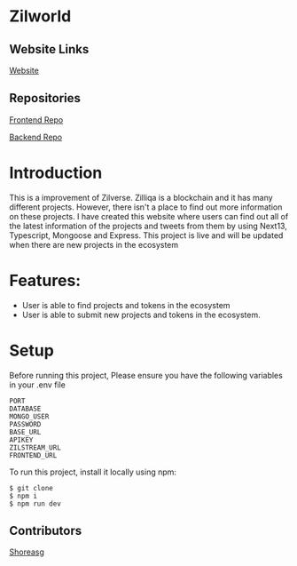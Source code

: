 # Zilworld

## Website Links
[Website](https://zilworld.app/projects)


## Repositories
[Frontend Repo](https://github.com/Shoreasg/zilworld-fe)

[Backend Repo](https://github.com/Shoreasg/zilworld-be)

# Introduction

This is a improvement of Zilverse. Zilliqa is a blockchain and it has many different
projects. However, there isn't a place to find out more information on these projects. I
have created this website where users can find out all of the latest information of the
projects and tweets from them by using Next13, Typescript, Mongoose and Express. This
project is live and will be updated when there are new projects in the ecosystem



# Features:

- User is able to find projects and tokens in the ecosystem
- User is able to submit new projects and tokens in the ecosystem.


# Setup

Before running this project, Please ensure you have the following variables in your .env file

```
PORT
DATABASE
MONGO_USER
PASSWORD
BASE_URL
APIKEY
ZILSTREAM_URL
FRONTEND_URL
```

To run this project, install it locally using npm:

```
$ git clone
$ npm i
$ npm run dev

```



## Contributors



[Shoreasg](https://github.com/Shoreasg) 
